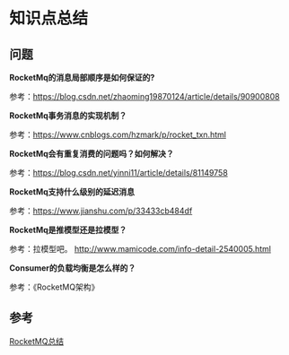 # 知识点总结





## 问题



**RocketMq的消息局部顺序是如何保证的?**

参考：https://blog.csdn.net/zhaoming19870124/article/details/90900808



**RocketMq事务消息的实现机制？**

参考：https://www.cnblogs.com/hzmark/p/rocket_txn.html



**RocketMq会有重复消费的问题吗？如何解决？**

参考：https://blog.csdn.net/yinni11/article/details/81149758



**RocketMq支持什么级别的延迟消息**

参考：https://www.jianshu.com/p/33433cb484df



**RocketMq是推模型还是拉模型？**

参考：拉模型吧。  http://www.mamicode.com/info-detail-2540005.html



**Consumer的负载均衡是怎么样的？**

参考：《RocketMQ架构》





## 参考

[RocketMQ总结](https://blog.csdn.net/javahongxi/article/details/84931747)